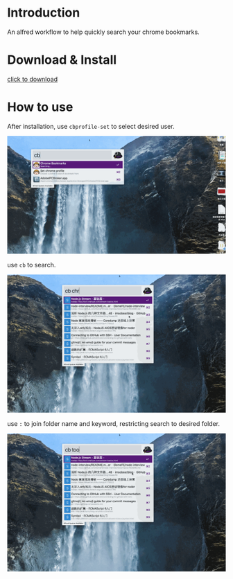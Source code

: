 # Introduction
An alfred workflow to help quickly search your chrome bookmarks.

# Download & Install
[click to download](https://github.com/sheila1227/alfred-cate-chrome-bookmarks/releases/tag/0.1)

# How to use
After installation, use `cbprofile-set` to select desired user.

![select-profile](https://github.com/sheila1227/alfred-cate-chrome-bookmarks/blob/master/media/screenshots/setprofile.gif?raw=true)

use `cb` to search.

![search](https://github.com/sheila1227/alfred-cate-chrome-bookmarks/blob/master/media/screenshots/cb-search.gif?raw=true)

use `:` to join folder name and keyword, restricting search to desired folder.

![folder-search](https://github.com/sheila1227/alfred-cate-chrome-bookmarks/blob/master/media/screenshots/cb-search-folder.gif?raw=true)
